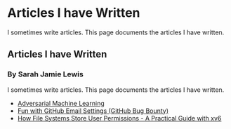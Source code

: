 # Articles I have Written

I sometimes write articles. This page documents the articles I have written.

<div itemscope itemtype="http://schema.org/BlogPosting">
  <meta itemscope itemprop="mainEntityOfPage"  itemType="https://schema.org/WebPage" itemid="https://sarahjamielewis.com/reading.html"/> 
  <h2 itemprop="headline">Articles I have Written</h2>
  <h3 itemprop="author" itemscope itemtype="https://schema.org/Person">
    By <span itemprop="name">Sarah Jamie Lewis</span>
  </h2>
  <span itemprop="description">I sometimes write articles. This page documents the articles I have written.</span>
  <meta itemprop="datePublished" content="2015-03-14T08:00:00+08:00"/>
  <meta itemprop="dateModified" content="2015-12-20T08:00:00+08:00"/>
  <div itemprop="publisher" itemscope itemtype="https://schema.org/Organization">
    <meta itemprop="name" content="Sarah Jamie Lewis">
    <div itemprop="logo" itemscope itemtype="https://schema.org/ImageObject">
      <meta itemprop="url" content="https://sarahjamielewis.com/images/sarah.png">
      <meta itemprop="width" content="400">
      <meta itemprop="height" content="400">
    </div>
  </div>
      <div itemprop="image" itemscope itemtype="https://schema.org/ImageObject">
       <meta itemprop="url" content="https://sarahjamielewis.com/images/sarah.png">
       <meta itemprop="width" content="400">
       <meta itemprop="height" content="400">
      </div>
</div>

* [Adversarial Machine Learning](/posts/adversarial-machine-learning.html)
* [Fun with GitHub Email Settings (GitHub Bug Bounty)](/posts/fun-with-github.html)
* [How File Systems Store User Permissions - A Practical Guide with xv6](/posts/file-system-permissions-and-xv6.html)

